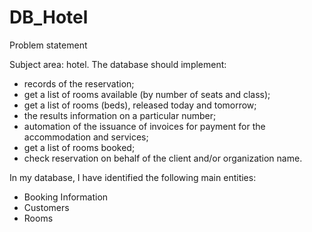 # DB_Hotel
Problem statement

Subject area: hotel. The database should implement:
* records of the reservation;
* get a list of rooms available (by number of seats and class);
* get a list of rooms (beds), released today and tomorrow;
* the results information on a particular number;
* automation of the issuance of invoices for payment for the accommodation and services;
* get a list of rooms booked;
* check reservation on behalf of the client and/or organization name.

In my database, I have identified the following main entities:
* Booking Information
* Customers
* Rooms



